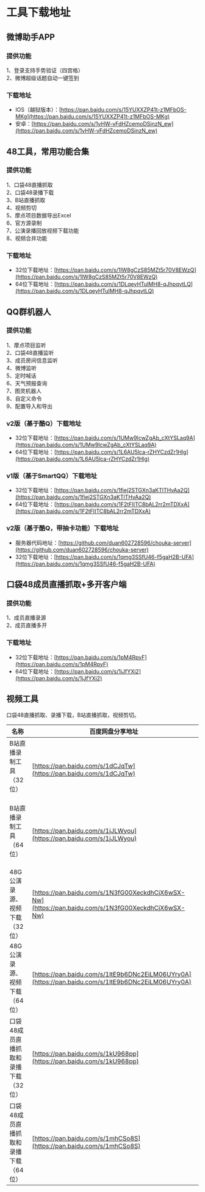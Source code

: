 # 工具下载地址

## 微博助手APP
### 提供功能
1、登录支持手势验证（四宫格）   
2、微博超级话题自动一键签到
### 下载地址
* IOS（越狱版本）：[https://pan.baidu.com/s/15YUXXZP41t-z1MFbOS-MKg](https://pan.baidu.com/s/15YUXXZP41t-z1MFbOS-MKg)
* 安卓：[https://pan.baidu.com/s/1vHW-vFdHZcemoDSinzN_ew](https://pan.baidu.com/s/1vHW-vFdHZcemoDSinzN_ew)

## 48工具，常用功能合集
### 提供功能
1、口袋48直播抓取   
2、口袋48录播下载   
3、B站直播抓取   
4、视频剪切   
5、摩点项目数据导出Excel   
6、官方源录制   
7、公演录播回放视频下载功能   
8、视频合并功能
### 下载地址
* 32位下载地址：[https://pan.baidu.com/s/1lW8gCzS85MZt5r70V8EWzQ](https://pan.baidu.com/s/1lW8gCzS85MZt5r70V8EWzQ)
* 64位下载地址：[https://pan.baidu.com/s/1DLqeyHTuIMH8-qJhpqvtLQ](https://pan.baidu.com/s/1DLqeyHTuIMH8-qJhpqvtLQ)

## QQ群机器人
### 提供功能
1、摩点项目监听   
2、口袋48直播监听   
3、成员房间信息监听   
4、微博监听   
5、定时喊话   
6、天气预报查询   
7、图灵机器人   
8、自定义命令   
9、配置导入和导出
### v2版（基于酷Q）下载地址
* 32位下载地址：[https://pan.baidu.com/s/1UMw9IcwZgAb_cXtYSLaq9A](https://pan.baidu.com/s/1UMw9IcwZgAb_cXtYSLaq9A)
* 64位下载地址：[https://pan.baidu.com/s/1L6AU5lca-rZHYCzdZr1Hlg](https://pan.baidu.com/s/1L6AU5lca-rZHYCzdZr1Hlg)
### v1版（基于SmartQQ）下载地址
* 32位下载地址：[https://pan.baidu.com/s/1fiej2STGXn3aKTlTHvAa2Q](https://pan.baidu.com/s/1fiej2STGXn3aKTlTHvAa2Q)
* 64位下载地址：[https://pan.baidu.com/s/1F2tFIITC8bAL2rr2mTDXxA](https://pan.baidu.com/s/1F2tFIITC8bAL2rr2mTDXxA)
### v2版（基于酷Q，带抽卡功能）下载地址
* 服务器代码地址：[https://github.com/duan602728596/chouka-server](https://github.com/duan602728596/chouka-server)
* 32位下载地址：[https://pan.baidu.com/s/1qmg3SSfU46-f5gaH2B-UFA](https://pan.baidu.com/s/1qmg3SSfU46-f5gaH2B-UFA)

## 口袋48成员直播抓取+多开客户端
### 提供功能
1、成员直播录源   
2、成员直播多开
### 下载地址
* 32位下载地址：[https://pan.baidu.com/s/1pM4RpyF](https://pan.baidu.com/s/1pM4RpyF)
* 64位下载地址：[https://pan.baidu.com/s/1jJfYXi2](https://pan.baidu.com/s/1jJfYXi2)

## 视频工具
口袋48直播抓取、录播下载，B站直播抓取，视频剪切。

| 名称 | 百度网盘分享地址 |
| ---  | --- |
| B站直播录制工具（32位）               | [https://pan.baidu.com/s/1dCJqTw](https://pan.baidu.com/s/1dCJqTw) |
| B站直播录制工具（64位）               | [https://pan.baidu.com/s/1jJLWyou](https://pan.baidu.com/s/1jJLWyou) |
| 48G公演录源、视频下载（32位）         | [https://pan.baidu.com/s/1N3fG00XeckdhCjX6wSX-Nw](https://pan.baidu.com/s/1N3fG00XeckdhCjX6wSX-Nw) |
| 48G公演录源、视频下载（64位）         | [https://pan.baidu.com/s/1ltE9b6DNc2EiLM06UYry0A](https://pan.baidu.com/s/1ltE9b6DNc2EiLM06UYry0A) |
| 口袋48成员直播抓取和录播下载 （32位） | [https://pan.baidu.com/s/1kU968pp](https://pan.baidu.com/s/1kU968pp) |
| 口袋48成员直播抓取和录播下载 （64位） | [https://pan.baidu.com/s/1mhCSo8S](https://pan.baidu.com/s/1mhCSo8S) |
